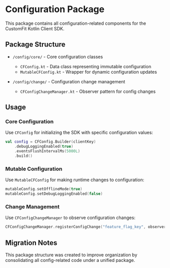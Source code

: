 # Configuration Package

This package contains all configuration-related components for the CustomFit Kotlin Client SDK.

## Package Structure

- `/config/core/` - Core configuration classes
  - `CFConfig.kt` - Data class representing immutable configuration
  - `MutableCFConfig.kt` - Wrapper for dynamic configuration updates

- `/config/change/` - Configuration change management
  - `CFConfigChangeManager.kt` - Observer pattern for config changes

## Usage

### Core Configuration

Use `CFConfig` for initializing the SDK with specific configuration values:

```kotlin
val config = CFConfig.Builder(clientKey)
    .debugLoggingEnabled(true)
    .eventsFlushIntervalMs(5000L)
    .build()
```

### Mutable Configuration

Use `MutableCFConfig` for making runtime changes to configuration:

```kotlin
mutableConfig.setOfflineMode(true)
mutableConfig.setDebugLoggingEnabled(false)
```

### Change Management

Use `CFConfigChangeManager` to observe configuration changes:

```kotlin
CFConfigChangeManager.registerConfigChange("feature_flag_key", observer)
```

## Migration Notes

This package structure was created to improve organization by consolidating all config-related code under a unified package. 
